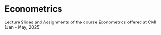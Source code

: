 # Econometrics
Lecture Slides and Assignments of the course Econometrics offered at CMI (Jan - May, 2025)
